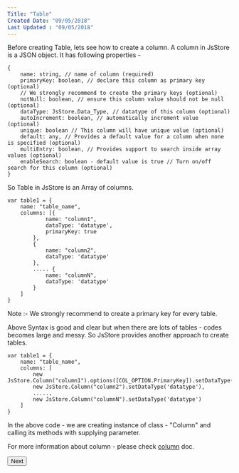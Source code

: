```yaml
---
Title: "Table"
Created Date: "09/05/2018"
Last Updated : "09/05/2018"
---
```


Before creating Table, lets see how to create a column. A column in JsStore is a JSON object. It has following properties -

```
{
    name: string, // name of column (required)
    primaryKey: boolean, // declare this column as primary key (optional)
    // We strongly recommend to create the primary keys (optional)
    notNull: boolean, // ensure this column value should not be null (optional)
    dataType: JsStore.Data_Type, // datatype of this column (optional)
    autoIncrement: boolean, // automatically increment value (optional)
    unique: boolean // This column will have unique value (optional)
    default: any, // Provides a default value for a column when none is specified (optional)
    multiEntry: boolean, // Provides support to search inside array values (optional)
    enableSearch: boolean - default value is true // Turn on/off search for this column (optional)
}
```

So Table in JsStore is an Array of columns.

```
var table1 = {
    name: "table_name",
    columns: [{
            name: "column1",
            dataType: 'datatype',
            primaryKey: true
        },
        {
            name: "column2",
            dataType: 'datatype'
        },
        ..... {
            name: "columnN",
            dataType: 'datatype'
        }
    ]
}
```

Note :- We strongly recommend to create a primary key for every table.

Above Syntax is good and clear but when there are lots of tables - codes becomes large and messy. So JsStore provides another approach to create tables.

```
var table1 = {
    name: "table_name",
    columns: [
        new JsStore.Column("column1").options([COL_OPTION.PrimaryKey]).setDataType('datatype'),
        new JsStore.Column("column2").setDataType('datatype'),
        .....,
        new JsStore.Column("columnN").setDataType('datatype')
    ]
}
```
In the above code - we are creating instance of class - "Column" and calling its methods with supplying parameter.

For more information about column - please check [column](/column) doc.

<p class="margin-top-40px center-align">
    <button class="btn info btnNext">Next</button>
</p>
